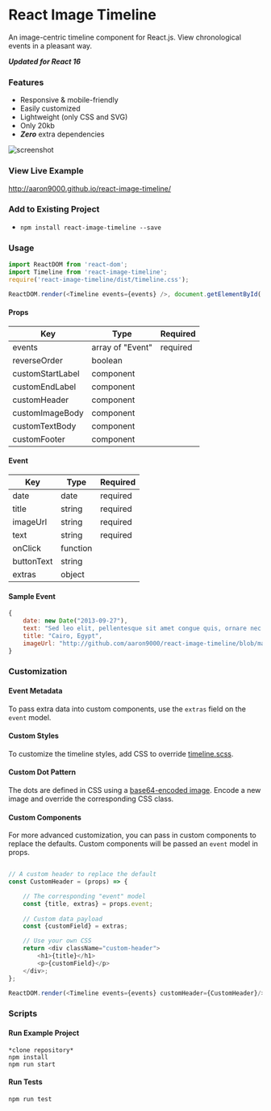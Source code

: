 # React Image Timeline

An image-centric timeline component for React.js. View chronological events in a pleasant way.

***Updated for React 16***

### Features
- Responsive & mobile-friendly
- Easily customized
- Lightweight (only CSS and SVG)
- Only 20kb
- ***Zero*** extra dependencies

![screenshot](https://github.com/aaron9000/react-image-timeline/blob/master/public/screenshot.png?raw=true)

### View Live Example 
http://aaron9000.github.io/react-image-timeline/

### Add to Existing Project
- `npm install react-image-timeline --save`

### Usage
```js
import ReactDOM from 'react-dom';
import Timeline from 'react-image-timeline';
require('react-image-timeline/dist/timeline.css');

ReactDOM.render(<Timeline events={events} />, document.getElementById('root'));
```


#### Props
|                      Key |                     Type |                 Required
|--------------------------|--------------------------|--------------------------|
|                  events  |        array of "Event"  |                required  |
|            reverseOrder  |                 boolean  |                          |
|        customStartLabel  |               component  |                          |
|          customEndLabel  |               component  |                          | 
|            customHeader  |               component  |                          |
|         customImageBody  |               component  |                          |
|          customTextBody  |               component  |                          |
|            customFooter  |               component  |                          |

#### Event
|                      Key |                     Type |                 Required|
|--------------------------|--------------------------|--------------------------|
|                    date  |                    date  |                required  |
|                   title  |                  string  |                required  |
|                imageUrl  |                  string  |                required  |
|                    text  |                  string  |                required  |
|                 onClick  |                function  |                          |
|              buttonText  |                  string  |                          |
|                  extras  |                  object  |                          |


#### Sample Event

```js
{
    date: new Date("2013-09-27"),
    text: "Sed leo elit, pellentesque sit amet congue quis, ornare nec lorem.",
    title: "Cairo, Egypt",
    imageUrl: "http://github.com/aaron9000/react-image-timeline/blob/master/src/assets/cairo.jpg?raw=true"
}
```

### Customization

#### Event Metadata
To pass extra data into custom components, use the `extras` field on the `event` model.

#### Custom Styles
To customize the timeline styles, add CSS to override [timeline.scss](https://github.com/aaron9000/react-image-timeline/blob/master/src/lib/timeline.scss).

#### Custom Dot Pattern
The dots are defined in CSS using a [base64-encoded image](https://www.base64-image.de/). Encode a new image and override the corresponding CSS class.

#### Custom Components
For more advanced customization, you can pass in custom components to replace the defaults. Custom components will be passed an `event` model in props.
```js

// A custom header to replace the default
const CustomHeader = (props) => {

    // The corresponding "event" model
    const {title, extras} = props.event;
    
    // Custom data payload
    const {customField} = extras;

    // Use your own CSS
    return <div className="custom-header">
        <h1>{title}</h1>
        <p>{customField}</p>
    </div>;
};

ReactDOM.render(<Timeline events={events} customHeader={CustomHeader}/>, document.getElementById('root'));
```

### Scripts

#### Run Example Project
```
*clone repository*
npm install
npm run start
```

#### Run Tests
```
npm run test
```
